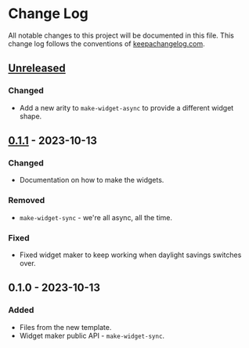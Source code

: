 # Change Log
All notable changes to this project will be documented in this file. This change log follows the conventions of [keepachangelog.com](http://keepachangelog.com/).

## [Unreleased]
### Changed
- Add a new arity to `make-widget-async` to provide a different widget shape.

## [0.1.1] - 2023-10-13
### Changed
- Documentation on how to make the widgets.

### Removed
- `make-widget-sync` - we're all async, all the time.

### Fixed
- Fixed widget maker to keep working when daylight savings switches over.

## 0.1.0 - 2023-10-13
### Added
- Files from the new template.
- Widget maker public API - `make-widget-sync`.

[Unreleased]: https://sourcehost.site/your-name/bookshop/compare/0.1.1...HEAD
[0.1.1]: https://sourcehost.site/your-name/bookshop/compare/0.1.0...0.1.1
